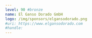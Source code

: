 ```yaml
---
level: 90 #bronze
name: El Ganso Dorado GmbH
logo: /img/sponsors/elgansodorado.png
#uri: https://www.elgansodorado.com
#handle: 
---
```

